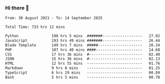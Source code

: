 ### Hi there 👋

<!--
**dominoto/dominoto** is a ✨ _special_ ✨ repository because its `README.md` (this file) appears on your GitHub profile.

Here are some ideas to get you started:

- 🔭 I’m currently working on ...
- 🌱 I’m currently learning ...
- 👯 I’m looking to collaborate on ...
- 🤔 I’m looking for help with ...
- 💬 Ask me about ...
- 📫 How to reach me: ...
- 😄 Pronouns: ...
- ⚡ Fun fact: ...
-->
<!--START_SECTION:waka-->

```txt
From: 30 August 2021 - To: 14 September 2025

Total Time: 733 hrs 12 mins

Python               198 hrs 5 mins  #######------------------   27.02 %
JavaScript           193 hrs 49 mins #######------------------   26.44 %
Blade Template       149 hrs 7 mins  #####--------------------   20.34 %
PHP                  107 hrs 40 mins ####---------------------   14.68 %
CSS                  17 hrs 36 mins  #------------------------   02.40 %
JSON                 15 hrs 36 mins  #------------------------   02.13 %
HTML                 12 hrs 55 mins  -------------------------   01.76 %
Markdown             9 hrs 8 mins    -------------------------   01.25 %
TypeScript           6 hrs 29 mins   -------------------------   00.89 %
Bash                 5 hrs 5 mins    -------------------------   00.70 %
```

<!--END_SECTION:waka-->
